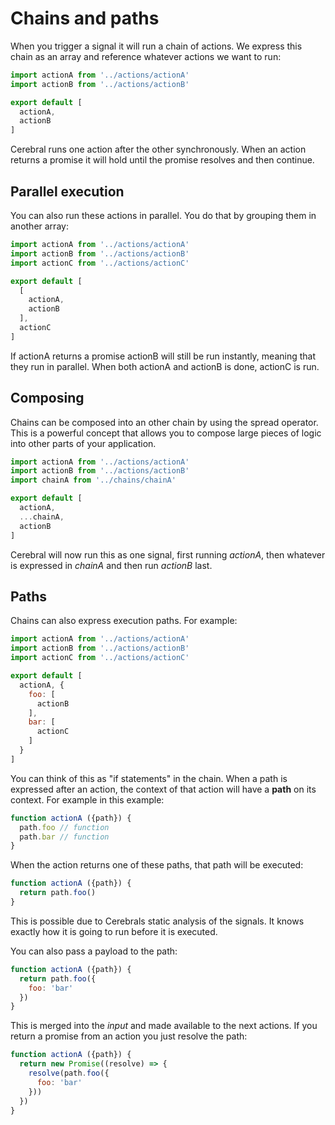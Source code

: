 # Chains and paths

When you trigger a signal it will run a chain of actions. We express this chain as an array and reference whatever actions we want to run:

```js
import actionA from '../actions/actionA'
import actionB from '../actions/actionB'

export default [
  actionA,
  actionB
]
```

Cerebral runs one action after the other synchronously. When an action returns a promise it will hold until the promise resolves and then continue.

## Parallel execution
You can also run these actions in parallel. You do that by grouping them in another array:

```js
import actionA from '../actions/actionA'
import actionB from '../actions/actionB'
import actionC from '../actions/actionC'

export default [
  [
    actionA,
    actionB
  ],
  actionC
]
```

If actionA returns a promise actionB will still be run instantly, meaning that they run in parallel. When both actionA and actionB is done, actionC is run.

## Composing
Chains can be composed into an other chain by using the spread operator. This is a powerful concept that allows you to compose large pieces of logic into other parts of your application.

```js
import actionA from '../actions/actionA'
import actionB from '../actions/actionB'
import chainA from '../chains/chainA'

export default [
  actionA,
  ...chainA,
  actionB
]
```

Cerebral will now run this as one signal, first running *actionA*, then whatever is expressed in *chainA* and then run *actionB* last.

## Paths
Chains can also express execution paths. For example:

```js
import actionA from '../actions/actionA'
import actionB from '../actions/actionB'
import actionC from '../actions/actionC'

export default [
  actionA, {
    foo: [
      actionB
    ],
    bar: [
      actionC
    ]
  }
]
```

You can think of this as "if statements" in the chain. When a path is expressed after an action, the context of that action will have a **path** on its context. For example in this example:

```js
function actionA ({path}) {
  path.foo // function
  path.bar // function
}
```

When the action returns one of these paths, that path will be executed:

```js
function actionA ({path}) {
  return path.foo()
}
```

This is possible due to Cerebrals static analysis of the signals. It knows exactly how it is going to run before it is executed.

You can also pass a payload to the path:

```js
function actionA ({path}) {
  return path.foo({
    foo: 'bar'
  })
}
```

This is merged into the *input* and made available to the next actions. If you return a promise from an action you just resolve the path:

```js
function actionA ({path}) {
  return new Promise((resolve) => {
    resolve(path.foo({
      foo: 'bar'
    }))
  })
}
```
